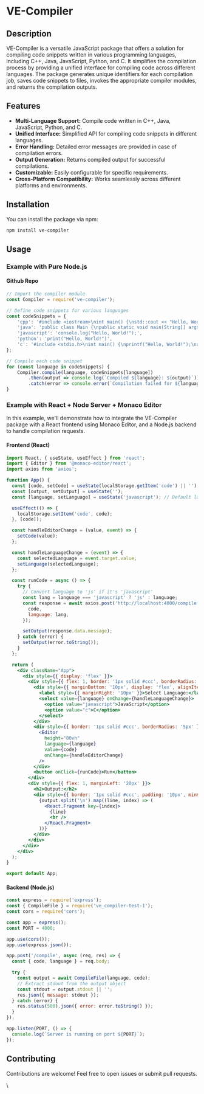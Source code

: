 # VE-Compiler

## Description

VE-Compiler is a versatile JavaScript package that offers a solution for compiling code snippets written in various programming languages, including C++, Java, JavaScript, Python, and C. It simplifies the compilation process by providing a unified interface for compiling code across different languages. The package generates unique identifiers for each compilation job, saves code snippets to files, invokes the appropriate compiler modules, and returns the compilation outputs.

## Features

- **Multi-Language Support:** Compile code written in C++, Java, JavaScript, Python, and C.
- **Unified Interface:** Simplified API for compiling code snippets in different languages.
- **Error Handling:** Detailed error messages are provided in case of compilation errors.
- **Output Generation:** Returns compiled output for successful compilations.
- **Customizable:** Easily configurable for specific requirements.
- **Cross-Platform Compatibility:** Works seamlessly across different platforms and environments.

## Installation

You can install the package via npm:

```bash
npm install ve-compiler
```

## Usage

### Example with Pure Node.js

#### Github Repo

```javascript
// Import the compiler module
const Compiler = require('ve-compiler');

// Define code snippets for various languages
const codeSnippets = {
    'cpp': '#include <iostream>\nint main() {\nstd::cout << "Hello, World!";\nreturn 0;\n}',
    'java': 'public class Main {\npublic static void main(String[] args) {\nSystem.out.println("Hello, World!");\n}\n}',
    'javascript': 'console.log("Hello, World!");',
    'python': 'print("Hello, World!")',
    'c': '#include <stdio.h>\nint main() {\nprintf("Hello, World!");\nreturn 0;\n}'
};

// Compile each code snippet
for (const language in codeSnippets) {
    Compiler.compile(language, codeSnippets[language])
        .then(output => console.log(`Compiled ${language}: ${output}`))
        .catch(error => console.error(`Compilation failed for ${language}: ${error}`));
}
```

### Example with React + Node Server + Monaco Editor

In this example, we'll demonstrate how to integrate the VE-Compiler package with a React frontend using Monaco Editor, and a Node.js backend to handle compilation requests.

#### Frontend (React)

```jsx
import React, { useState, useEffect } from 'react';
import { Editor } from '@monaco-editor/react';
import axios from 'axios';

function App() {
  const [code, setCode] = useState(localStorage.getItem('code') || '');
  const [output, setOutput] = useState('');
  const [language, setLanguage] = useState('javascript'); // Default language

  useEffect(() => {
    localStorage.setItem('code', code);
  }, [code]);

  const handleEditorChange = (value, event) => {
    setCode(value);
  };

  const handleLanguageChange = (event) => {
    const selectedLanguage = event.target.value;
    setLanguage(selectedLanguage);
  };

  const runCode = async () => {
    try {
      // Convert language to 'js' if it's 'javascript'
      const lang = language === 'javascript' ? 'js' : language;
      const response = await axios.post('http://localhost:4000/compile', {
        code,
        language: lang,
      });

      setOutput(response.data.message);
    } catch (error) {
      setOutput(error.toString());
    }
  };

  return (
    <div className="App">
      <div style={{ display: 'flex' }}>
        <div style={{ flex: 1, border: '1px solid #ccc', borderRadius: '5px', padding: '10px' }}>
          <div style={{ marginBottom: '10px', display: 'flex', alignItems: 'center' }}>
            <label style={{ marginRight: '10px' }}>Select Language:</label>
            <select value={language} onChange={handleLanguageChange}>
              <option value="javascript">JavaScript</option>
              <option value="c">C</option>
            </select>
          </div>
          <div style={{ border: '1px solid #ccc', borderRadius: '5px' }}>
            <Editor
              height="80vh"
              language={language}
              value={code}
              onChange={handleEditorChange}
            />
          </div>
          <button onClick={runCode}>Run</button>
        </div>
        <div style={{ flex: 1, marginLeft: '20px' }}>
          <h2>Output:</h2>
          <div style={{ border: '1px solid #ccc', padding: '10px', minHeight: '80vh' }}>
            {output.split('\n').map((line, index) => (
              <React.Fragment key={index}>
                {line}
                <br />
              </React.Fragment>
            ))}
          </div>
        </div>
      </div>
    </div>
  );
}

export default App;
```

#### Backend (Node.js)

```javascript
const express = require('express');
const { CompileFile } = require('ve_compiler-test-1');
const cors = require('cors');

const app = express();
const PORT = 4000;

app.use(cors());
app.use(express.json());

app.post('/compile', async (req, res) => {
  const { code, language } = req.body;

  try {
    const output = await CompileFile(language, code);
    // Extract stdout from the output object
    const stdout = output.stdout || '';
    res.json({ message: stdout });
  } catch (error) {
    res.status(500).json({ error: error.toString() });
  }
});

app.listen(PORT, () => {
  console.log(`Server is running on port ${PORT}`);
});

```

## Contributing

Contributions are welcome! Feel free to open issues or submit pull requests.

\
